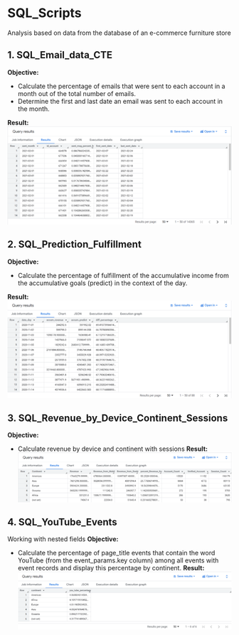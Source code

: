 # SQL_Scripts
Analysis based on data from the database of an e-commerce furniture store

## 1. SQL_Email_data_CTE
**Objective:** 
- Calculate the percentage of emails that were sent to each account in a month out of the total number of emails.
- Determine the first and last date an email was sent to each account in the month.

**Result:**  
![Query Result](Emails_Sent_by_Month_with_CTEs.png)

## 2. SQL_Prediction_Fulfillment
**Objective:** 
- Calculate the percentage of fulfillment of the accumulative income from the accumulative goals (predict) in the context of the day.

**Result:** 
![Query Result](Prediction_Fulfillment_CTE.png)

## 3. SQL_Revenue_by_Device_Continent_Sessions
**Objective:** 
- Calculate revenue by device and continent with sessions
**Result:**
![Query Result](Revenue_by_Device_Continent_Sessions.png)

## 4. SQL_YouTube_Events
Working with nested fields
**Objective:** 
- Calculate the percentage of page_title events that contain the word YouTube (from the event_params.key column) among all events with event records and display this percentage by continent.
**Result:**
![Query Result](YouTube_Events.png)
